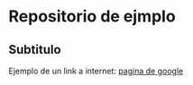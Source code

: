 # Repositorio de ejmplo
## Subtitulo
Ejemplo de un link a internet: [pagina de google](https://github.com/mwaeroupb/programacion_demo1mj)

